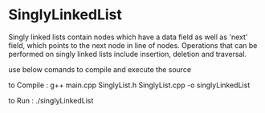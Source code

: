 # SinglyLinkedList

Singly linked lists contain nodes which have a data field as well as 'next' field, which points to the next node in line of nodes. 
Operations that can be performed on singly linked lists include insertion, deletion and traversal.

use below comands to compile and execute the source

to Compile : g++ main.cpp SinglyList.h SinglyList.cpp -o singlyLinkedList

to Run : ./singlyLinkedList
